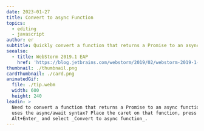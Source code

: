 ```yaml
---
date: 2023-01-27
title: Convert to async Function
topics:
  - editing
  - javascript
author: er
subtitle: Quickly convert a function that returns a Promise to an async function.
seealso:
  - title: WebStorm 2019.1 EAP
    href: 'https://blog.jetbrains.com/webstorm/2019/02/webstorm-2019-1-eap-4/'
thumbnail: ./thumbnail.png
cardThumbnail: ./card.png
animatedGif:
  file: ./tip.webm
  width: 600
  height: 240
leadin: >
  Need to convert a function that returns a Promise to an async function that
  uses the async/await syntax? Place the caret on that function, press _⌥Enter /
  Alt+Enter_ and select _Convert to async function_.
---
```


